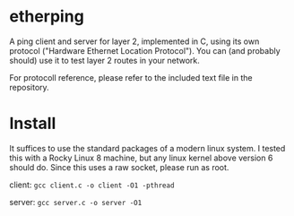# etherping
A ping client and server for layer 2, implemented in C, using its own protocol ("Hardware Ethernet Location Protocol"). You can (and probably should) use it to test layer 2 routes in your network.

For protocoll reference, please refer to the included text file in the repository.

# Install

It suffices to use the standard packages of a modern linux system. I tested this with a Rocky Linux 8 machine, but any linux kernel above version 6 should do. Since this uses a raw socket, please run as root.

client: `gcc client.c -o client -O1 -pthread`

server: `gcc server.c -o server -O1`
